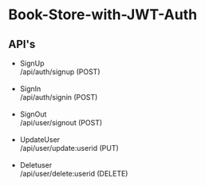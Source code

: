 # Book-Store-with-JWT-Auth

## API's

<ul>

<li>SignUp</li>
/api/auth/signup (POST)<br/><br/>
<li>SignIn</li>
/api/auth/signin (POST)<br/><br/>
<li>SignOut</li>
/api/user/signout (POST)<br/><br/>
<li>UpdateUser</li>
/api/user/update:userid (PUT)<br/><br/>
<li>Deletuser</li>
/api/user/delete:userid (DELETE)<br/><br/>
</ul>
